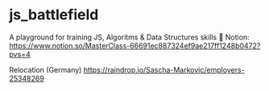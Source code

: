 # js_battlefield

 
A playground for training JS, Algoritms & Data Structures skills 💛
Notion: https://www.notion.so/MasterClass-66691ec887324ef9ae217ff1248b0472?pvs=4

Relocation (Germany)
https://raindrop.io/Sascha-Markovic/employers-25348269

